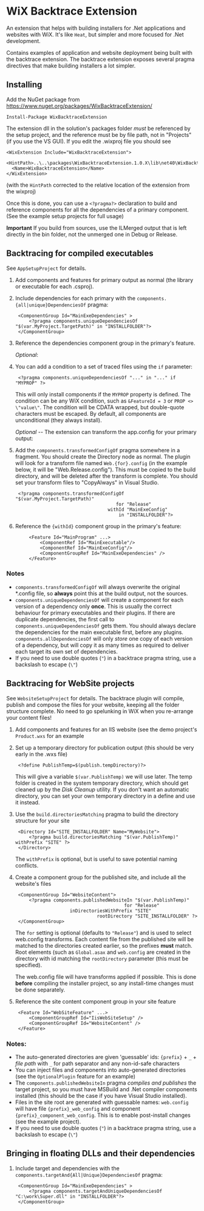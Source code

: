 ﻿WiX Backtrace Extension
=======================

An extension that helps with building installers for .Net applications and websites with WiX.
It's like `Heat`, but simpler and more focused for .Net development.

Contains examples of application and website deployment being built with the backtrace extension.
The backtrace extension exposes several pragma directives that make building installers a lot simpler.

Installing
----------

Add the NuGet package from https://www.nuget.org/packages/WixBacktraceExtension/

`Install-Package WixBacktraceExtension`

The extension dll in the solution's packages folder *must* be referenced by the setup project, and the
reference must be by file path, not in "Projects" (if you use the VS GUI). If you edit the .wixproj
file you should see

    <WixExtension Include="WixBacktraceExtension">
      <HintPath>..\..\packages\WixBacktraceExtension.1.0.X\lib\net40\WixBacktraceExtension.dll</HintPath>
      <Name>WixBacktraceExtension</Name>
    </WixExtension>

(with the `HintPath` corrected to the relative location of the extension from the wixproj)

Once this is done, you can use a `<?pragma?>` declaration to build and reference components
for all the dependencies of a primary component. (See the example setup projects for full usage)

**Important** If you build from sources, use the ILMerged output that is left directly in the bin folder,
not the unmerged one in Debug or Release.

Backtracing for compiled executables
------------------------------------
See `AppSetupProject` for details.

1. Add components and features for primary output as normal (the library or executable for each .csproj).

2. Include dependencies for each primary with the `components.{all|unique}DependenciesOf` pragma:

        <ComponentGroup Id="MainExeDependencies" >
            <?pragma components.uniqueDependenciesOf "$(var.MyProject.TargetPath)" in "INSTALLFOLDER"?>
        </ComponentGroup>

3. Reference the dependencies component group in the primary's feature.


   *Optional*:

4. You can add a condition to a set of traced files using the `if` parameter:

        <?pragma components.uniqueDependenciesOf "..." in "..." if "MYPROP" ?>
   
   This will only install components if the `MYPROP` property is defined. The condition
   can be any WiX condition, such as `&FeatureId = 3` or `PROP <> \"value\"`. The condition
   will be CDATA wrapped, but double-quote characters must be escaped.
   By default, all components are unconditional (they always install).

   *Optional* -- The extension can transform the app.config for your primary output:

5. Add the `components.transformedConfigOf` pragma somewhere in a fragment. You should create the
   Directory node as normal. The plugin will look for a transform file named `Web.{for}.config`
   (in the example below, it will be "Web.Release.config"). This must be copied to the build directory,
   and will be deleted after the transform is complete. You should set your transform files
   to "CopyAlways" in Visual Studio.

        <?pragma components.transformedConfigOf "$(var.MyProject.TargetPath)"
                                            for "Release"
                                         withId "MainExeConfig"
                                             in "INSTALLFOLDER"?>

6. Reference the `{withId}` component group in the primary's feature:

            <Feature Id="MainProgram" ...>
                <ComponentRef Id="MainExecutable"/>
                <ComponentRef Id="MainExeConfig"/>
                <ComponentGroupRef Id="MainExeDependencies" />
            </Feature>

### Notes
* `components.transformedConfigOf` will always overwrite the original \*.config file, so **always** 
  point this at the build output, not the sources.
* `components.uniqueDependenciesOf` will create a component for each version of a dependency
  only **once**. This is usually the correct behaviour for 
  primary executables and their plugins. If there are duplicate dependencies, the first call to 
  `components.uniqueDependenciesOf` gets them. You should always declare the dependencies for the 
  main executable first, before any plugins. `components.allDependenciesOf` will only *store* one
  copy of each version of a dependency, but will copy it as many times as required to deliver each
  target its own set of dependencies.
* If you need to use double quotes (`"`) in a backtrace pragma string, use a backslash to escape (`\"`)

Backtracing for WebSite projects
--------------------------------
See `WebsiteSetupProject` for details. The backtrace plugin will compile, publish and compose 
the files for your website, keeping all the folder structure complete. No need to go spelunking
in WiX when you re-arrange your content files!

1. Add components and features for an IIS website (see the demo project's `Product.wxs` for an example

2. Set up a temporary directory for publication output (this should be very early in the .wxs file)

        <?define PublishTemp=$(publish.tempDirectory)?>
   
   This will give a variable `$(var.PublishTemp)` we will use later. The temp folder is created in the 
   system temporary directory, which should get cleaned up by the *Disk Cleanup* utility. If you don't
   want an automatic directory, you can set your own temporary directory in a define and use it instead.

3. Use the `build.directoriesMatching` pragma to build the directory structure for your site

        <Directory Id="SITE_INSTALLFOLDER" Name="MyWebsite">
            <?pragma build.directoriesMatching "$(var.PublishTemp)" withPrefix "SITE" ?>
        </Directory>

   The `withPrefix` is optional, but is useful to save potential naming conflicts.

4. Create a component group for the published site, and include all the website's files

        <ComponentGroup Id="WebsiteContent">
            <?pragma components.publishedWebsiteIn "$(var.PublishTemp)"
                                               for "Release"
                           inDirectoriesWithPrefix "SITE"
                                     rootDirectory "SITE_INSTALLFOLDER" ?>
        </ComponentGroup>

   The `for` setting is optional (defaults to `"Release"`) and is used to select web.config transforms.
   Each content file from the published site will be matched to the directories created earlier, so the
   prefixes **must** match. Root elements (such as `Global.asax` and `web.config` are created in the 
   directory with id matching the `rootDirectory` parameter (this must be specified).

   The web.config file will have transforms applied if possible. This is done **before** compiling the
   installer project, so any install-time changes must be done separately.

5. Reference the site content component group in your site feature

        <Feature Id="WebSiteFeature" ...>
            <ComponentGroupRef Id="IisWebSiteSetup" />
            <ComponentGroupRef Id="WebsiteContent" />
        </Feature>

### Notes:
* The auto-generated directories are given 'guessable' ids: `{prefix}` + `_` + *file path* with `_` for
  path separator and any non-id-safe characters
* You can inject files and components into auto-generated directories
  (see the `OptionalPlugin` feature for an example)
* The `components.publishedWebsiteIn` pragma *compiles and publishes* the target project, so you must have
  MSBuild and .Net compiler components installed (this should be the case if you have Visual Studio installed).
* Files in the site root are generated with guessable names: `web.config` will have file `{prefix}_web_config`
  and component `{prefix}_component_web_config`. This is to enable post-install changes (see the example project).
* If you need to use double quotes (`"`) in a backtrace pragma string, use a backslash to escape (`\"`)

Bringing in floating DLLs and their dependencies
------------------------------------------------

1. Include target and dependencies with the `components.targetAnd{All|Unique}DependenciesOf` pragma:

        <ComponentGroup Id="MainExeDependencies" >
            <?pragma components.targetAndUniqueDependenciesOf "C:\work\Super.dll" in "INSTALLFOLDER"?>
        </ComponentGroup>
